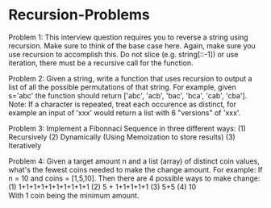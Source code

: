 # Recursion-Problems

Problem 1:  This interview question requires you to reverse a string using recursion. Make sure to think of the base case here.
Again, make sure you use recursion to accomplish this. Do not slice (e.g. string[::-1]) or use iteration, there must be a recursive call for the function.

Problem 2:  Given a string, write a function that uses recursion to output a list of all the possible permutations of that string.
For example, given s='abc' the function should return ['abc', 'acb', 'bac', 'bca', 'cab', 'cba'].
Note: If a character is repeated, treat each occurence as distinct, for example an input of 'xxx' would return a list with 6 "versions" of 'xxx'.

Problem 3:  Implement a Fibonnaci Sequence in three different ways:
  (1) Recursively
  (2) Dynamically (Using Memoization to store results)
  (3) Iteratively

Problem 4:  Given a target amount n and a list (array) of distinct coin values, what's the fewest coins needed to make the change amount.
For example:
If n = 10 and coins = [1,5,10]. Then there are 4 possible ways to make change:
  (1) 1+1+1+1+1+1+1+1+1+1
  (2)	5 + 1+1+1+1+1
  (3) 5+5
  (4) 10  
With 1 coin being the minimum amount.
